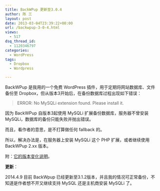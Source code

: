 ```yaml
---
title: BackWPup 更新至3.0.4
author: 陈 三
layout: post
date: 2013-03-04T23:39:22+00:00
url: /backwpup-3-0-4.html
views:
  - 517
dsq_thread_id:
  - 1120346797
categories:
  - WordPress
tags:
  - Dropbox
  - Wordpress

---
```

BackWPup 是我用的一个免费 WordPress 插件，用于定期将网站数据库、文件备份至 Dropbox，但从版本3开始后，在备份数据库过程出现如下错误：

> ERROR: No MySQLi extension found. Please install it.

因为 BackWPup 自版本3起使用 MySQLi 扩展备份数据库，服务器不曾安装 MySQLi，数据库的备份只能失败并抛出错误。

而且，看作者的意思，是不打算做任何 fallback 的。

所以，解决办法是，在服务器上安装 MySQLi 这个 PHP 扩展，或者继续使用 BackWPup 2.xx 版本。

附：[它的版本变化说明][1]。

**更新**：

2014.4.9 目前 BackWpup 已经更新至3.1.2版本，并且我的情况可正常备份，不知道是作者想不开又继续支持 MySQL 还是主机商安装 MySQLi 了。

 [1]: http://wordpress.org/extend/plugins/backwpup/changelog/